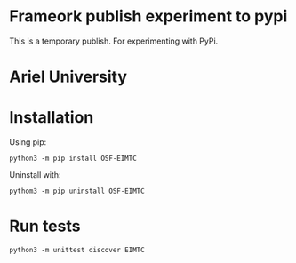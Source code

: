 # Frameork publish experiment to pypi
This is a temporary publish. For experimenting with PyPi.

# Ariel University

# Installation
Using pip:
```
python3 -m pip install OSF-EIMTC
```

Uninstall with:
```
pythom3 -m pip uninstall OSF-EIMTC
```

# Run tests
```
python3 -m unittest discover EIMTC
```